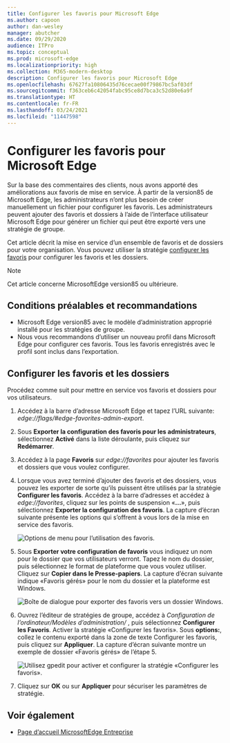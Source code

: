 ```yaml
---
title: Configurer les favoris pour Microsoft Edge
ms.author: capoon
author: dan-wesley
manager: abutcher
ms.date: 09/29/2020
audience: ITPro
ms.topic: conceptual
ms.prod: microsoft-edge
ms.localizationpriority: high
ms.collection: M365-modern-desktop
description: Configurer les favoris pour Microsoft Edge
ms.openlocfilehash: 67627fa10806435d76cecae00f79867bc5af03df
ms.sourcegitcommit: f363ceb6c42054fabc95ce8d7bca3c52d80e6a9f
ms.translationtype: HT
ms.contentlocale: fr-FR
ms.lasthandoff: 03/24/2021
ms.locfileid: "11447598"
---
```

# <a name="provision-favorites-for-microsoft-edge"></a>Configurer les favoris pour Microsoft Edge

Sur la base des commentaires des clients, nous avons apporté des améliorations aux favoris de mise en service. À partir de la version85 de Microsoft Edge, les administrateurs n’ont plus besoin de créer manuellement un fichier pour configurer les favoris. Les administrateurs peuvent ajouter des favoris et dossiers à l’aide de l’interface utilisateur Microsoft Edge pour générer un fichier qui peut être exporté vers une stratégie de groupe.

Cet article décrit la mise en service d’un ensemble de favoris et de dossiers pour votre organisation. Vous pouvez utiliser la stratégie [configurer les favoris](//DeployEdge/microsoft-edge-policies#configure-favorites) pour configurer les favoris et les dossiers.

> [!NOTE]
> Cet article concerne MicrosoftEdge version85 ou ultérieure.

## <a name="prerequisites-and-recommendations"></a>Conditions préalables et recommandations

- Microsoft Edge version85 avec le modèle d’administration approprié installé pour les stratégies de groupe.
- Nous vous recommandons d’utiliser un nouveau profil dans Microsoft Edge pour configurer ces favoris. Tous les favoris enregistrés avec le profil sont inclus dans l’exportation.  

## <a name="provision-favorites-and-folders"></a>Configurer les favoris et les dossiers

Procédez comme suit pour mettre en service vos favoris et dossiers pour vos utilisateurs.

1. Accédez à la barre d’adresse Microsoft Edge et tapez l’URL suivante: *edge://flags/#edge-favorites-admin-export*.
2. Sous **Exporter la configuration des favoris pour les administrateurs**, sélectionnez **Activé** dans la liste déroulante, puis cliquez sur **Redémarrer**.

3. Accédez à la page **Favoris** sur *edge://favorites* pour ajouter les favoris et dossiers que vous voulez configurer.

<!--
4. On the **Favorites bar**, click **Add folder**. The folder structure of favorites that are set in the profile you're using will be reflected in the folder you provision for your users. The next screenshot shows "Managed favorites", the folder we'll use to provision favorites.

   ![Add a folder](media/edge-learnmore-provision-favorites/provision-favorites-add-folder.png)

   > [!TIP]
   > Add existing folders that contain favorites you want to provision for your users.

5. Select "Managed favorites" and then click **Add favorite**. The next screenshot shows the favorite we've added.

   ![Add a favorite](media/edge-learnmore-provision-favorites/provision-favorites-add-favorite.png)-->

4. Lorsque vous avez terminé d’ajouter des favoris et des dossiers, vous pouvez les exporter de sorte qu’ils puissent être utilisés par la stratégie **Configurer les favoris**. Accédez à la barre d’adresses et accédez à *edge://favorites*, cliquez sur les points de suspension «**...**», puis sélectionnez **Exporter la configuration des favoris**. La capture d’écran suivante présente les options qui s’offrent à vous lors de la mise en service des favoris.

   ![Options de menu pour l’utilisation des favoris.](media/edge-learnmore-provision-favorites/provision-favorites-menu-options.png)

5. Sous **Exporter votre configuration de favoris** vous indiquez un nom pour le dossier que vos utilisateurs verront. Tapez le nom du dossier, puis sélectionnez le format de plateforme que vous voulez utiliser. Cliquez sur **Copier dans le Presse-papiers**. La capture d’écran suivante indique «Favoris gérés» pour le nom du dossier et la plateforme est Windows.

   ![Boîte de dialogue pour exporter des favoris vers un dossier Windows.](media/edge-learnmore-provision-favorites/provision-favorites-export.png)

6. Ouvrez l’éditeur de stratégies de groupe, accédez à *Configuration de l’ordinateur/Modèles d’administration/* , puis sélectionnez **Configurer les Favoris**. Activer la stratégie «Configurer les favoris». Sous **options:**, collez le contenu exporté dans la zone de texte Configurer les favoris, puis cliquez sur **Appliquer**. La capture d’écran suivante montre un exemple de dossier «Favoris gérés» de l’étape 5.

   ![Utilisez gpedit pour activer et configurer la stratégie «Configurer les favoris».](media/edge-learnmore-provision-favorites/provision-favorites-gpedit.png)

7. Cliquez sur **OK** ou sur **Appliquer** pour sécuriser les paramètres de stratégie.

## <a name="see-also"></a>Voir également

- [Page d’accueil MicrosoftEdge Entreprise](https://aka.ms/EdgeEnterprise)